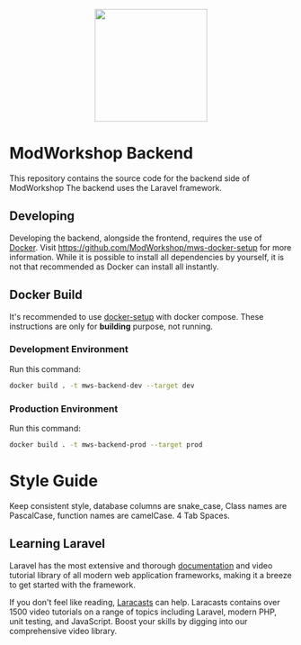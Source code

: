 <p align="center"><a href="https://modworkshop.net" target="_blank"><img src="https://modworkshop.net/assets/mws_logo_white.svg" width="200"></a></p>

# ModWorkshop Backend

This repository contains the source code for the backend side of ModWorkshop
The backend uses the Laravel framework.

## Developing
Developing the backend, alongside the frontend, requires the use of [Docker](https://www.docker.com/).
Visit https://github.com/ModWorkshop/mws-docker-setup for more information.
While it is possible to install all dependencies by yourself, it is not that recommended as Docker can install all instantly.

## Docker Build

It's recommended to use [docker-setup](https://github.com/ModWorkshop/mws-docker-setup) with docker compose.
These instructions are only for **building** purpose, not running.

### Development Environment

Run this command:

```bash
docker build . -t mws-backend-dev --target dev
```

### Production Environment

Run this command:

```bash
docker build . -t mws-backend-prod --target prod
```

# Style Guide
Keep consistent style, database columns are snake_case, Class names are PascalCase, function names are camelCase. 4 Tab Spaces.

## Learning Laravel

Laravel has the most extensive and thorough [documentation](https://laravel.com/docs) and video tutorial library of all modern web application frameworks, making it a breeze to get started with the framework.

If you don't feel like reading, [Laracasts](https://laracasts.com) can help. Laracasts contains over 1500 video tutorials on a range of topics including Laravel, modern PHP, unit testing, and JavaScript. Boost your skills by digging into our comprehensive video library.
